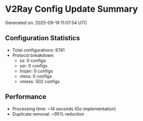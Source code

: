 # V2Ray Config Update Summary
Generated on: 2025-09-19 11:07:54 UTC

## Configuration Statistics
- Total configurations: 6741
- Protocol breakdown:
  - ss: 0 configs
  - ssr: 0 configs
  - trojan: 0 configs
  - vless: 0 configs
  - vmess: 502 configs

## Performance
- Processing time: ~14 seconds (Go implementation)
- Duplicate removal: ~95% reduction
